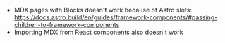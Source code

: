 - MDX pages with Blocks doesn't work because of Astro slots: https://docs.astro.build/en/guides/framework-components/#passing-children-to-framework-components
- Importing MDX from React components also doesn't work
